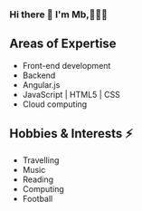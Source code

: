 ### Hi there 👋 I'm Mb,👨🏻‍💻

## Areas of Expertise
* Front-end development
* Backend
* Angular.js
* JavaScript | HTML5 | CSS
* Cloud computing

## Hobbies & Interests ⚡
* Travelling
* Music
* Reading
* Computing
* Football
<!--
**Mbboutidem/Mbboutidem** is a ✨ _special_ ✨ repository because its `README.md` (this file) appears on your GitHub profile.

Here are some ideas to get you started:

- 🔭 I’m currently working on ...
- 🌱 I’m currently learning ...
- 👯 I’m looking to collaborate on ...
- 🤔 I’m looking for help with ...
- 💬 Ask me about ...
- 📫 How to reach me: ...
- 😄 Pronouns: ...
- ⚡ Fun fact: ...
-->
